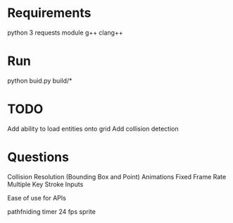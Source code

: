 # Requirements
python 3
requests module
g++ 
clang++ 

# Run
python buid.py
build/*

# TODO
Add ability to load entities onto grid
Add collision detection

# Questions
Collision Resolution (Bounding Box and Point)
Animations
Fixed Frame Rate 
Multiple Key Stroke Inputs

Ease of use for APIs

pathfniding timer
24 fps sprite

